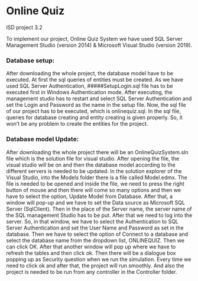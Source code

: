 # Online Quiz
 ISD project 3.2
 
To implement our project, Online Quiz System
we have used SQL Server Management Studio (version 2014) & Microsoft Visual Studio (version 2019).
### Database setup:
After downloading the whole project, the database model have to be executed. At first the sql queries of entities must be created. As we have used SQL Server Authentication, #####SetupLogin.sql file has to be executed first in Windows Authentication mode. After executing, the management studio has to restart and select SQL Server Authentication and set the Login and Password as the name in the setup file.
Now, the sql file of our project has to be executed, which is onlinequiz.sql. In the sql file, queries for database creating and entity creating is given properly. So, it won’t be any problem to create the entities for the project.

### Database model Update:
After downloading the whole project there will be an OnlineQuizSystem.sln file which is the solution file for visual studio. After opening the file, the visual studio will be on and then the database model according to the different servers is needed to be updated. In the solution explorer of the Visual Studio, into the Models folder there is a file called Model.edmx. The file is needed to be opened and inside the file, we need to press the right button of mouse and then there will come so many options and then we have to select the option, Update Model from Database. After that, a window will pop-up and we have to set the Data source as Microsoft SQL Server (SqlClient). Then in the place of the Server name, the server name of the SQL management Studio has to be put. 
After that we need to log into the server. So, in that window, we have to select the Authentication to SQL Server Authentication and set the User Name and Password as set in the database. Then we have to select the option of Connect to a database and select the database name from the dropdown list, ONLINEQUIZ. Then we can click OK.
 After that another window will pop up where we have to refresh the tables and then click ok. Then there will be a dialogue box popping up as Security question when we run the simulation. Every time we need to click ok and after that, the project will run smoothly. And also the project is needed to be run from any controller in the Controller folder.

